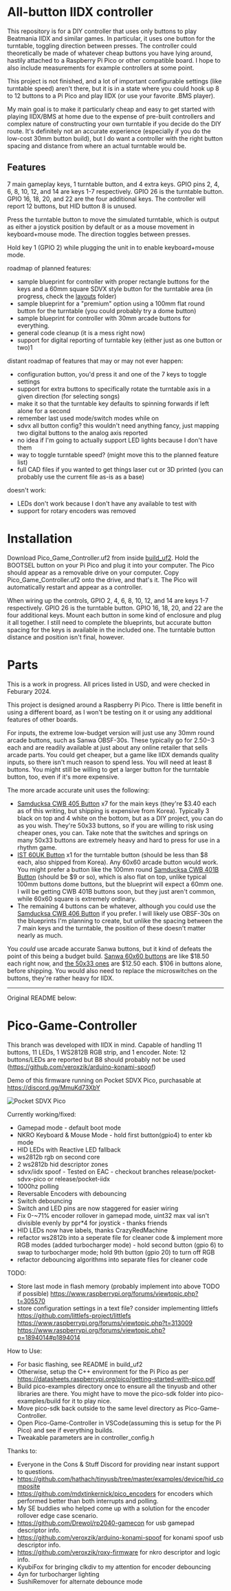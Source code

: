 # All-button IIDX controller

This repository is for a DIY controller that uses only buttons to play Beatmania IIDX and similar games. In particular, it uses one button for the turntable, toggling direction between presses. The controller could theoretically be made of whatever cheap buttons you have lying around, hastily attached to a Raspberry Pi Pico or other compatible board. I hope to also include measurements for example controllers at some point.

This project is not finished, and a lot of important configurable settings (like turntable speed) aren't there, but it is in a state where you could hook up 8 to 12 buttons to a Pi Pico and play IIDX (or use your favorite .BMS player).

My main goal is to make it particularly cheap and easy to get started with playing IIDX/BMS at home due to the expense of pre-built controllers and complex nature of constructing your own turntable if you decide do the DIY route. It's definitely not an accurate experience (especially if you do the low-cost 30mm button build), but I do want a controller with the right button spacing and distance from where an actual turntable would be.

## Features

7 main gameplay keys, 1 turntable button, and 4 extra keys. GPIO pins 2, 4, 6, 8, 10, 12, and 14 are keys 1-7 respectively. GPIO 26 is the turntable button. GPIO 16, 18, 20, and 22 are the four additional keys. The controller will report 12 buttons, but HID button 8 is unused.

Press the turntable button to move the simulated turntable, which is output as either a joystick position by default or as a mouse movement in keyboard+mouse mode. The direction toggles between presses.

Hold key 1 (GPIO 2) while plugging the unit in to enable keyboard+mouse mode.

roadmap of planned features:

- sample blueprint for controller with proper rectangle buttons for the keys and a 60mm square SDVX style button for the turntable area (in progress, check the [layouts](https://github.com/null1024/Pico-Game-Controller-cheap/tree/main/layouts) folder)
- sample blueprint for a "premium" option using a 100mm flat round button for the turntable (you could probably try a dome button)
- sample blueprint for controller with 30mm arcade buttons for everything.
- general code cleanup (it is a mess right now)
- support for digital reporting of turntable key (either just as one button or two)1

distant roadmap of features that may or may not ever happen:

- configuration button, you'd press it and one of the 7 keys to toggle settings
- support for extra buttons to specifically rotate the turntable axis in a given direction (for selecting songs)
- make it so that the turntable key defaults to spinning forwards if left alone for a second
- remember last used mode/switch modes while on
- sdvx all button config? this wouldn't need anything fancy, just mapping two digital buttons to the analog axis reported
- no idea if I'm going to actually support LED lights because I don't have them
- way to toggle turntable speed? (might move this to the planned feature list)
- full CAD files if you wanted to get things laser cut or 3D printed (you can probably use the current file as-is as a base)

doesn't work:

- LEDs don't work because I don't have any available to test with
- support for rotary encoders was removed

# Installation

Download Pico_Game_Controller.uf2 from inside [build_uf2](https://github.com/null1024/Pico-Game-Controller-cheap/tree/main/build_uf2). Hold the BOOTSEL button on your Pi Pico and plug it into your computer. The Pico should appear as a removable drive on your computer. Copy Pico_Game_Controller.uf2 onto the drive, and that's it. The Pico will automatically restart and appear as a controller.

When wiring up the controls, GPIO 2, 4, 6, 8, 10, 12, and 14 are keys 1-7 respectively. GPIO 26 is the turntable button. GPIO 16, 18, 20, and 22 are the four additional keys. Mount each button in some kind of enclosure and plug it all together. I still need to complete the blueprints, but accurate button spacing for the keys is available in the included one. The turntable button distance and position isn't final, however.

# Parts

This is a work in progress. All prices listed in USD, and were checked in Feburary 2024.

This project is designed around a Raspberry Pi Pico. There is little benefit in using a different board, as I won't be testing on it or using any additional features of other boards.

For inputs, the extreme low-budget version will just use any 30mm round arcade buttons, such as Sanwa OBSF-30s. These typically go for $2.50-$3 each and are readily available at just about any online retailer that sells arcade parts. You could get cheaper, but a game like IIDX demands quality inputs, so there isn't much reason to spend less. You will need at least 8 buttons. You might still be willing to get a larger button for the turntable button, too, even if it's more expensive.

The more arcade accurate unit uses the following:

- [Samducksa CWB 405 Button](https://www.us.istmall.co.kr/Product/Detail/view/pid/71/cid/164) x7 for the main keys (they're $3.40 each as of this writing, but shipping is expensive from Korea). Typically 3 black on top and 4 white on the bottom, but as a DIY project, you can do as you wish. They're 50x33 buttons, so if you are willing to risk using cheaper ones, you can. Take note that the switches and springs on many 50x33 buttons are extremely heavy and hard to press for use in a rhythm game.
- [IST 60UK Button](https://www.us.istmall.co.kr/Product/Detail/view/pid/67/cid/161) x1 for the turntable button (should be less than $8 each, also shipped from Korea). Any 60x60 arcade button would work. You might prefer a button like the 100mm round [Samducksa CWB 401B Button](https://www.us.istmall.co.kr/Product/Detail/view/pid/111/cid/161) (should be $9 or so), which is also flat on top, unlike typical 100mm buttons dome buttons, but the blueprint will expect a 60mm one. I will be getting CWB 401B buttons soon, but they just aren't common, while 60x60 square is extremely ordinary.
- The remaining 4 buttons can be whatever, although you could use the [Samducksa CWB 406 Button](https://www.us.istmall.co.kr/Product/Detail/view/pid/72/cid/164) if you prefer. I will likely use OBSF-30s on the blueprints I'm planning to create, but unlike the spacing between the 7 main keys and the turntable, the position of these doesn't matter nearly as much.

You _could_ use arcade accurate Sanwa buttons, but it kind of defeats the point of this being a budget build. [Sanwa 60x60 buttons](https://www.us.istmall.co.kr/Product/Detail/view/pid/48/cid/165) are like $18.50 each right now, and [the 50x33 ones](https://www.us.istmall.co.kr/Product/Detail/view/pid/39/cid/165) are $12.50 each. $106 in buttons alone, before shipping. You would also need to replace the microswitches on the buttons, they're rather heavy for IIDX.


---

Original README below:

# Pico-Game-Controller

This branch was developed with IIDX in mind. Capable of handling 11 buttons, 11 LEDs, 1 WS2812B RGB strip, and 1 encoder. Note: 12 buttons/LEDs are reported but B8 should probably not be used (https://github.com/veroxzik/arduino-konami-spoof)

Demo of this firmware running on Pocket SDVX Pico, purchasable at https://discord.gg/MmuKd73XbY

![Pocket SDVX Pico](demo.gif)

Currently working/fixed:

- Gamepad mode - default boot mode
- NKRO Keyboard & Mouse Mode - hold first button(gpio4) to enter kb mode
- HID LEDs with Reactive LED fallback
- ws2812b rgb on second core
- 2 ws2812b hid descriptor zones
- sdvx/iidx spoof - Tested on EAC - checkout branches release/pocket-sdvx-pico or release/pocket-iidx
- 1000hz polling
- Reversable Encoders with debouncing
- Switch debouncing
- Switch and LED pins are now staggered for easier wiring
- Fix 0-~71% encoder rollover in gamepad mode, uint32 max val isn't divisible evenly by ppr\*4 for joystick - thanks friends
- HID LEDs now have labels, thanks CrazyRedMachine
- refactor ws2812b into a seperate file for cleaner code & implement more RGB modes (added turbocharger mode) - hold second button (gpio 6) to swap to turbocharger mode; hold 9th button (gpio 20) to turn off RGB
- refactor debouncing algorithms into separate files for cleaner code

TODO:

- Store last mode in flash memory (probably implement into above TODO if possible) https://www.raspberrypi.org/forums/viewtopic.php?t=305570
- store configuration settings in a text file? consider implementing littlefs https://github.com/littlefs-project/littlefs https://www.raspberrypi.org/forums/viewtopic.php?t=313009 https://www.raspberrypi.org/forums/viewtopic.php?p=1894014#p1894014

How to Use:

- For basic flashing, see README in build_uf2
- Otherwise, setup the C++ environment for the Pi Pico as per https://datasheets.raspberrypi.org/pico/getting-started-with-pico.pdf
- Build pico-examples directory once to ensure all the tinyusb and other libraries are there. You might have to move the pico-sdk folder into pico-examples/build for it to play nice.
- Move pico-sdk back outside to the same level directory as Pico-Game-Controller.
- Open Pico-Game-Controller in VSCode(assuming this is setup for the Pi Pico) and see if everything builds.
- Tweakable parameters are in controller_config.h

Thanks to:

- Everyone in the Cons & Stuff Discord for providing near instant support to questions.
- https://github.com/hathach/tinyusb/tree/master/examples/device/hid_composite
- https://github.com/mdxtinkernick/pico_encoders for encoders which performed better than both interrupts and polling.
- My SE buddies who helped come up with a solution for the encoder rollover edge case scenario.
- https://github.com/Drewol/rp2040-gamecon for usb gamepad descriptor info.
- https://github.com/veroxzik/arduino-konami-spoof for konami spoof usb descriptor info.
- https://github.com/veroxzik/roxy-firmware for nkro descriptor and logic info.
- KyubiFox for bringing clkdiv to my attention for encoder debouncing
- 4yn for turbocharger lighting
- SushiRemover for alternate debounce mode
